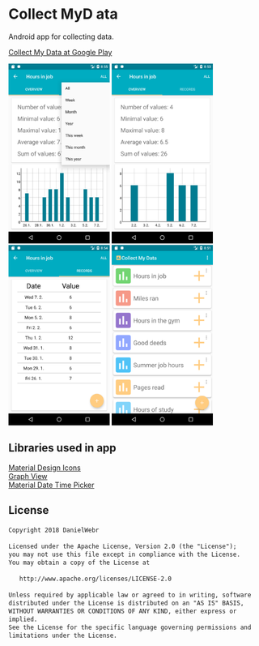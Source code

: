 # Collect MyD ata
Android app for collecting data.

<a href="https://play.google.com/store/apps/details?id=com.webrdaniel.collectmydata">Collect My Data at Google Play<a/><br>

<img src="https://github.com/DanielWebr/CollectMyData/blob/master/screenshots/Screenshot2.png" width="200" /> <img 
src="https://github.com/DanielWebr/CollectMyData/blob/master/screenshots/Screenshot4.png" width="200" /> <img 
src="https://github.com/DanielWebr/CollectMyData/blob/master/screenshots/Screenshot3.png" width="200" /> <img src="https://github.com/DanielWebr/CollectMyData/blob/master/screenshots/Screenshot1.png" width="200" />

## Libraries used in app
<a href="https://materialdesignicons.com/">Material Design Icons<a/><br>
<a href="http://www.android-graphview.org/">Graph View<a/><br>
<a href="https://github.com/wdullaer/MaterialDateTimePicker">Material Date Time Picker<a/><br>

## License

    Copyright 2018 DanielWebr

    Licensed under the Apache License, Version 2.0 (the "License");
    you may not use this file except in compliance with the License.
    You may obtain a copy of the License at

       http://www.apache.org/licenses/LICENSE-2.0

    Unless required by applicable law or agreed to in writing, software
    distributed under the License is distributed on an "AS IS" BASIS,
    WITHOUT WARRANTIES OR CONDITIONS OF ANY KIND, either express or implied.
    See the License for the specific language governing permissions and
    limitations under the License.
